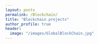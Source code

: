 ```yaml
---
layout: posts
permalink: /Blockchain/
title: "Blockchain projects"
author_profile: true
header:
  image: "/images/GlobalBlockChain.jpg"
---
```



